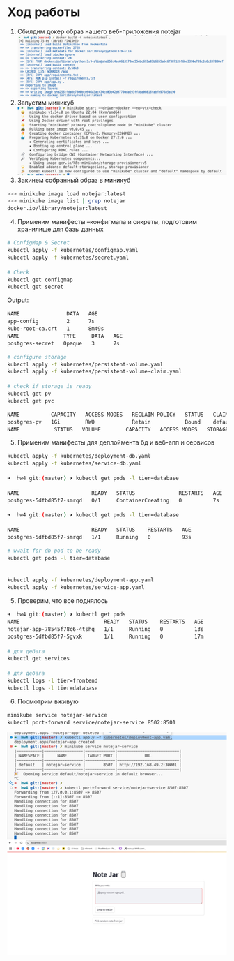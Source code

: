 #  Ход работы
1. Сбилдим докер образ нашего веб-приложения notejar
![Скриншот 1](images/1_docker_build_notejar.jpg)
2. Запустим миникуб
![Скриншот 2](images/2_start_minikube.jpg)
3. Закинем собранный образ в миникуб
```bash
>>> minikube image load notejar:latest
>>> minikube image list | grep notejar
docker.io/library/notejar:latest
```
4. Применим манифесты –конфигмапа и сикреты, подготовим хранилище для базы данных
```bash
# ConfigMap & Secret
kubectl apply -f kubernetes/configmap.yaml
kubectl apply -f kubernetes/secret.yaml

# Check
kubectl get configmap
kubectl get secret
```
Output:
```bash
NAME               DATA   AGE
app-config         2      7s
kube-root-ca.crt   1      8m49s
NAME              TYPE     DATA   AGE
postgres-secret   Opaque   3      7s
```

```bash
# configure storage
kubectl apply -f kubernetes/persistent-volume.yaml
kubectl apply -f kubernetes/persistent-volume-claim.yaml

# check if storage is ready
kubectl get pv
kubectl get pvc
```
```bash
NAME          CAPACITY   ACCESS MODES   RECLAIM POLICY   STATUS   CLAIM                  STORAGECLASS   VOLUMEATTRIBUTESCLASS   REASON   AGE
postgres-pv   1Gi        RWO            Retain           Bound    default/postgres-pvc   manual         <unset>                          10s
NAME           STATUS   VOLUME        CAPACITY   ACCESS MODES   STORAGECLASS   VOLUMEATTRIBUTESCLASS   AGE
```
5. Применим манифесты для деплоймента бд и веб-апп и сервисов

```bash
kubectl apply -f kubernetes/deployment-db.yaml
kubectl apply -f kubernetes/service-db.yaml

➜  hw4 git:(master) ✗ kubectl get pods -l tier=database

NAME                       READY   STATUS              RESTARTS   AGE
postgres-5dfbd85f7-smrqd   0/1     ContainerCreating   0          7s

➜  hw4 git:(master) ✗ kubectl get pods -l tier=database

NAME                       READY   STATUS    RESTARTS   AGE
postgres-5dfbd85f7-smrqd   1/1     Running   0          93s
```

```bash
# wwait for db pod to be ready
kubectl get pods -l tier=database


kubectl apply -f kubernetes/deployment-app.yaml
kubectl apply -f kubernetes/service-app.yaml
```

5. Проверим, что все поднялось
```bash
➜  hw4 git:(master) ✗ kubectl get pods
NAME                           READY   STATUS    RESTARTS   AGE
notejar-app-78545f78c6-4tshq   1/1     Running   0          13s
postgres-5dfbd85f7-5gvxk       1/1     Running   0          17m

# для дебага
kubectl get services

# для дебага
kubectl logs -l tier=frontend
kubectl logs -l tier=database

```
6. Посмотрим вживую
```bash
minikube service notejar-service
kubectl port-forward service/notejar-service 8502:8501
```

![рез](images/res1.jpg)
![рез](images/res2.jpg)